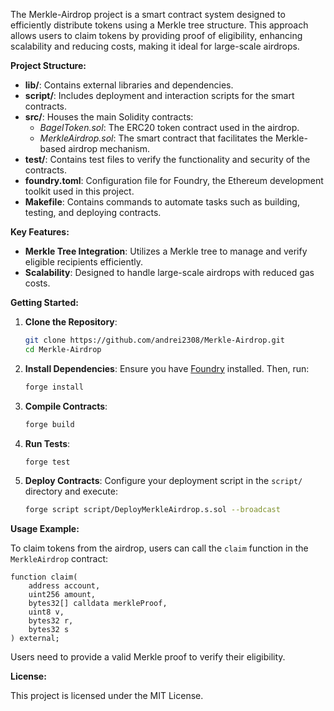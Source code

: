 The Merkle-Airdrop project is a smart contract system designed to efficiently distribute tokens using a Merkle tree structure. This approach allows users to claim tokens by providing proof of eligibility, enhancing scalability and reducing costs, making it ideal for large-scale airdrops.

**Project Structure:**

- **lib/**: Contains external libraries and dependencies.
- **script/**: Includes deployment and interaction scripts for the smart contracts.
- **src/**: Houses the main Solidity contracts:
  - *BagelToken.sol*: The ERC20 token contract used in the airdrop.
  - *MerkleAirdrop.sol*: The smart contract that facilitates the Merkle-based airdrop mechanism.
- **test/**: Contains test files to verify the functionality and security of the contracts.
- **foundry.toml**: Configuration file for Foundry, the Ethereum development toolkit used in this project.
- **Makefile**: Contains commands to automate tasks such as building, testing, and deploying contracts.

**Key Features:**

- **Merkle Tree Integration**: Utilizes a Merkle tree to manage and verify eligible recipients efficiently.
- **Scalability**: Designed to handle large-scale airdrops with reduced gas costs.

**Getting Started:**

1. **Clone the Repository**:
   ```bash
   git clone https://github.com/andrei2308/Merkle-Airdrop.git
   cd Merkle-Airdrop
   ```

2. **Install Dependencies**:
   Ensure you have [Foundry](https://book.getfoundry.sh/) installed. Then, run:
   ```bash
   forge install
   ```

3. **Compile Contracts**:
   ```bash
   forge build
   ```

4. **Run Tests**:
   ```bash
   forge test
   ```

5. **Deploy Contracts**:
   Configure your deployment script in the `script/` directory and execute:
   ```bash
   forge script script/DeployMerkleAirdrop.s.sol --broadcast
   ```
   
**Usage Example:**

To claim tokens from the airdrop, users can call the `claim` function in the `MerkleAirdrop` contract:
```solidity
function claim(
    address account,
    uint256 amount,
    bytes32[] calldata merkleProof,
    uint8 v,
    bytes32 r,
    bytes32 s
) external;
```

Users need to provide a valid Merkle proof to verify their eligibility.

**License:**

This project is licensed under the MIT License.
